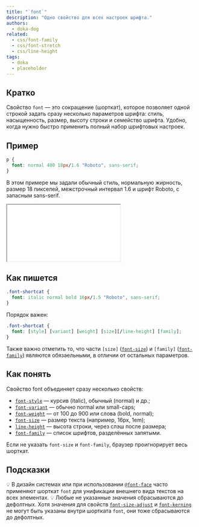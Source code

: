 ```yaml
---
title: "`font`"
description: "Одно свойство для всех настроек шрифта."
authors:
  - doka-dog
related:
  - css/font-family
  - css/font-stretch
  - css/line-height
tags:
  - doka
  - placeholder
---
```


## Кратко

Свойство `font` — это сокращение (шорткат), которое позволяет одной строкой задать сразу несколько параметров шрифта: стиль, насыщенность, размер, высоту строки и семейство шрифта. Удобно, когда нужно быстро применить полный набор шрифтовых настроек.

## Пример

```css
p {
  font: normal 400 18px/1.6 "Roboto", sans-serif;
}
```
В этом примере мы задали обычный стиль, нормальную жирность, размер 18 пикселей, межстрочный интервал 1.6 и шрифт Roboto, с запасным sans-serif.

<iframe title="Пример использования font" src="demos/basic/" height="150"></iframe>

## Как пишется

```css
.font-shortcat {
  font: italic normal bold 16px/1.5 "Roboto", sans-serif;
}
```

Порядок важен:

```css
.font-shortcat {
  font: [style] [variant] [weight] [size][/line-height] [family];
}
```

Также важно отметить то, что части `[size]` ([`font-size`](/css/font-size/)) и `[family]` ([`font-family`](/css/font-family/)) являются обязаельными, в отличии от остальных параметров.

## Как понять

Свойство font объединяет сразу несколько свойств:
- [`font-style`](/css/font-style/) — курсив (italic), обычный (normal) и др.;
- [`font-variant`](/css/font-variant/) — обычно normal или small-caps;
- [`font-weight`](/css/font-weight/) — от 100 до 900 или слова (bold, normal);
- [`font-size`](/css/font-size/) — размер текста (например, 16px, 1em);
- [`line-height`](/css/line-height/) — высота строки, через слэш после размера;
- [`font-family`](/css/font-family/) — список шрифтов, разделённых запятыми.

Если не указать `font-size` и `font-family`, браузер проигнорирует весь шорткат.

## Подсказки

💡 В дизайн системах или при использовании [`@font-face`](/css/font-face) часто применяют шорткат `font` для унификации внешнего вида текстов на всех элементах.
💡 Любые не указанные значения сбрасываются до дефолтных. Хотя значения для свойств [`font-size-adjust`](/css/font-size-adjust/) и [`font-kerning`](/css/font-kerning/) не могут быть указаны внутри шортката `font`, они тоже сбрасываются до дефолтных.
